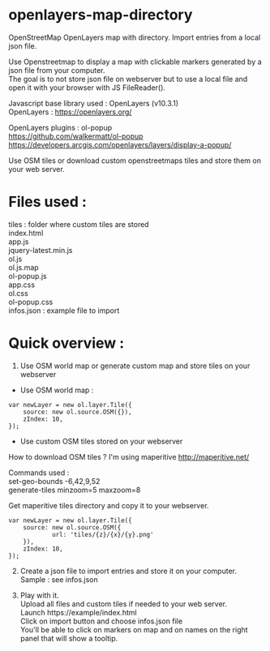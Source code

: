 # openlayers-map-directory
OpenStreetMap OpenLayers map with directory. Import entries from a local json file.

Use Openstreetmap to display a map with clickable markers generated by a json file from your computer.<br/>
The goal is to not store json file on webserver but to use a local file and open it with your browser with JS FileReader().

Javascript base library used : OpenLayers (v10.3.1)<br/>
OpenLayers : https://openlayers.org/

OpenLayers plugins : ol-popup<br/>
https://github.com/walkermatt/ol-popup
https://developers.arcgis.com/openlayers/layers/display-a-popup/

Use OSM tiles or download custom openstreetmaps tiles and store them on your web server.

# Files used :

tiles : folder where custom tiles are stored<br />
index.html<br />
app.js<br />
jquery-latest.min.js<br />
ol.js<br />
ol.js.map<br />
ol-popup.js<br />
app.css<br />
ol.css<br />
ol-popup.css<br />
infos.json : example file to import<br />

# Quick overview :

1) Use OSM world map or generate custom map and store tiles on your webserver<br/>

- Use OSM world map :<br/>
```
var newLayer = new ol.layer.Tile({
	source: new ol.source.OSM({}),
	zIndex: 10,
});
```

- Use custom OSM tiles stored on your webserver<br/>

How to download OSM tiles ? I'm using maperitive http://maperitive.net/

Commands used :<br/>
set-geo-bounds -6,42,9,52<br/>
generate-tiles minzoom=5 maxzoom=8<br/>

Get maperitive tiles directory and copy it to your webserver.

```
var newLayer = new ol.layer.Tile({
	source: new ol.source.OSM({
			url: 'tiles/{z}/{x}/{y}.png'
	}),
	zIndex: 10,
});
```

2) Create a json file to import entries and store it on your computer.<br/>
Sample : see infos.json

3) Play with it.<br/>
Upload all files and custom tiles if needed to your web server.<br/>
Launch https://example/index.html<br/>
Click on import button and choose infos.json file<br/>
You'll be able to click on markers on map and on names on the right panel that will show a tooltip.

